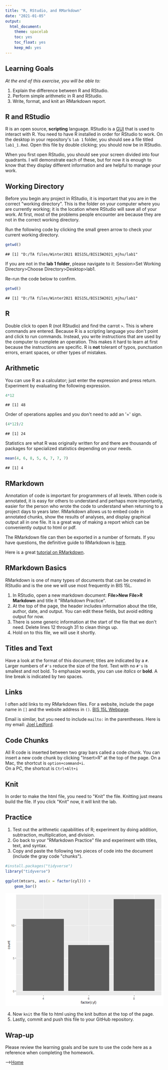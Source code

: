 ```yaml
---
title: "R, RStudio, and RMarkdown"
date: "2021-01-05"
output:
  html_document: 
    theme: spacelab
    toc: yes
    toc_float: yes
    keep_md: yes
---
```


## Learning Goals  
*At the end of this exercise, you will be able to:*    
1. Explain the difference between R and RStudio.  
2. Perform simple arithmetic in R and RStudio.  
3. Write, format, and knit an RMarkdown report.  

## R and RStudio  
R is an open source, **scripting** language. RStudio is a [GUI](https://www.computerhope.com/jargon/g/gui.htm) that is used to interact with R. You need to have R installed in order for RStudio to work. On the desktop in your repository's `lab 1` folder, you should see a file titled `lab1_1.Rmd`. Open this file by double clicking; you should now be in RStudio.  

When you first open RStudio, you should see your screen divided into four quadrants. I will demonstrate each of these, but for now it is enough to know that they display different information and are helpful to manage your work.  

## Working Directory  
Before you begin any project in RStudio, it is important that you are in the correct "working directory". This is the folder on your computer where you are currently working; it is the location where RStudio will save all of your work. At first, most of the problems people encounter are because they are not in the correct working directory.  

Run the following code by clicking the small green arrow to check your current working directory.  

```r
getwd()
```

```
## [1] "D:/TA files/Winter2021 BIS15L/BIS15W2021_mjhu/lab1"
```

If you are not in the **lab 1 folder**, please navigate to it: Session>Set Working Directory>Choose Directory>Desktop>lab1.  

Re-run the code below to confirm.

```r
getwd()
```

```
## [1] "D:/TA files/Winter2021 BIS15L/BIS15W2021_mjhu/lab1"
```

## R  
Double click to open R (not RStudio) and find the carrot `>`. This is where commands are entered. Because R is a scripting language you don't point and click to run commands. Instead, you write instructions that are used by the computer to complete an operation. This makes it hard to learn at first because the instructions are specific. R is **not** tolerant of typos, punctuation errors, errant spaces, or other types of mistakes.  

## Arithmetic  
You can use R as a calculator; just enter the expression and press return.  Experiment by evaluating the following expression.

```r
4*12
```

```
## [1] 48
```

Order of operations applies and you don't need to add an '=' sign.

```r
(4*12)/2
```

```
## [1] 24
```

Statistics are what R was originally written for and there are thousands of packages for specialized statistics depending on your needs.

```r
mean(4, 6, 8, 5, 6, 7, 7, 7)
```

```
## [1] 4
```

## RMarkdown  
Annotation of code is important for programmers of all levels. When code is annotated, it is easy for others to understand and perhaps more importantly, easier for the person who wrote the code to understand when returning to a project days to years later. RMarkdown allows us to embed code in annotated chunks, show the results of analyses, and display graphical output all in one file. It is a great way of making a report which can be conveniently output to html or pdf.  

The RMarkdown file can then be exported in a number of formats. If you have questions, the definitive guide to RMarkdown is [here](https://bookdown.org/yihui/rmarkdown/).  

Here is a great [tutorial on RMarkdown](https://www.markdowntutorial.com/).  

## RMarkdown Basics  
RMarkdown is one of many types of documents that can be created in RStudio and is the one we will use most frequently in BIS 15L.  

1. In RStudio, open a new markdown document: **File>New File>R Markdown** and title it "RMarkdown Practice".  
2. At the top of the page, the header includes information about the title, author, date, and output. You can edit these fields, but avoid editing output for now.   
3. There is some generic information at the start of the file that we don't need. Delete lines 12 through 31 to clean things up.  
4. Hold on to this file, we will use it shortly.  

## Titles and Text
Have a look at the format of this document; titles are indicated by a `#`. Larger numbers of `#'s` reduce the size of the font. Text with no `#'s` is smallest and not bold. To emphasize words, you can use _italics_ or **bold**. A line break is indicated by two spaces.  

## Links
I often add links to my RMarkdown files. For a website, include the page name in `[]` and the website address in `()`. [BIS 15L Webpage](https://jmledford3115.github.io/datascibiol/).    

Email is similar, but you need to include `mailto:` in the parentheses. Here is my email: [Joel Ledford](mailto:jmledford@ucdavis.edu).    

## Code Chunks
All R code is inserted between two gray bars called a code chunk. You can insert a new code chunk by clicking "Insert>R" at the top of the page. On a Mac, the shortcut is `option+command+i`.  
On a PC, the shortcut is `Ctrl+Alt+i`


## Knit
In order to make the html file, you need to "Knit" the file. Knitting just means build the file. If you click "Knit" now, it will knit the lab.  

## Practice
1. Test out the arithmetic capabilities of R; experiment by doing addition, subtraction, multiplication, and division.  
2. Go back to your "RMarkdown Practice" file and experiment with titles, text, and syntax.  
3. Copy and paste the following two pieces of code into the document (include the gray code "chunks").      


```r
#install.packages("tidyverse")
library("tidyverse")
```


```r
ggplot(mtcars, aes(x = factor(cyl))) +
    geom_bar()
```

![](lab1_2_files/figure-html/unnamed-chunk-2-1.png)<!-- -->

4. Now `knit` the file to html using the knit button at the top of the page.  
5. Lastly, commit and push this file to your GitHub repository.  

## Wrap-up
Please review the learning goals and be sure to use the code here as a reference when completing the homework.  

-->[Home](https://jmledford3115.github.io/datascibiol/)  
